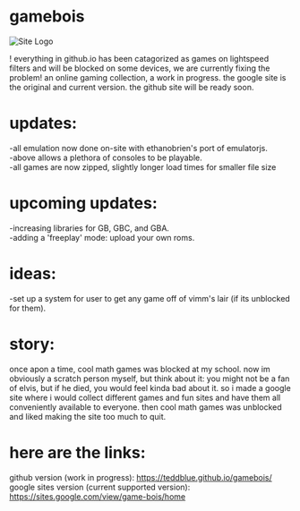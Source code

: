 # gamebois
![Site Logo](https://github.com/teddblue/gamebois/blob/main/imageAssets/gameboislogo512.gif)

! everything in github.io has been catagorized as games on lightspeed filters and will be blocked on some devices, we are currently fixing the problem!
an online gaming collection, a work in progress. the google site is the original and current version. the github site will be ready soon.

# updates:
-all emulation now done on-site with ethanobrien's port of emulatorjs.\
-above allows a plethora of consoles to be playable.\
-all games are now zipped, slightly longer load times for smaller file size

# upcoming updates:
-increasing libraries for GB, GBC, and GBA.\
-adding a 'freeplay' mode: upload your own roms.

# ideas:
-set up a system for user to get any game off of vimm's lair (if its unblocked for them).

# story:
once apon a time, cool math games was blocked at my school. now im obviously a scratch person myself, but think about it: you might not be a fan of elvis, but if he died, you would feel kinda bad about it. so i made a google site where i would collect different games and fun sites and have them all conveniently available to everyone. then cool math games was unblocked and liked making the site too much to quit.

# here are the links:
github version (work in progress): https://teddblue.github.io/gamebois/ \
google sites version (current supported version): https://sites.google.com/view/game-bois/home
